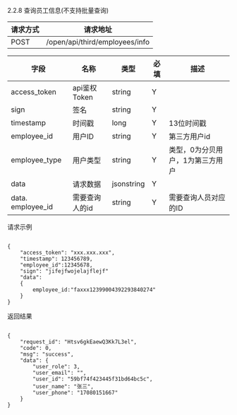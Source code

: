 2.2.8 查询员工信息(不支持批量查询)

请求方式|请求地址
----|---
POST|/open/api/third/employees/info


字段|名称|类型|必填|描述
-----|-----|----|----|----
access_token|api鉴权Token|string|Y|
sign|签名|string|Y||
timestamp|时间戳 |long|Y|13位时间戳
employee\_id| 用户ID|string|Y|第三方用户id
employee\_type| 用户类型|string|Y|类型，0为分贝用户，1为第三方用户
data |请求数据| jsonstring|Y||
data. employee\_id|需要查询人的id | string |Y|需要查询人员对应的ID|


请求示例```
{
	"access_token": "xxx.xxx.xxx",	"timestamp": 123456789,	"employee_id":12345678,	"sign": "jifejfwojelajflejf"	"data":	{    	employee_id:"faxxx12399004392293840274"	}}

```

返回结果```
{
    "request_id": "Htsv6gkEaewQ3Kk7L3el",
    "code": 0,
    "msg": "success",
    "data": {
        "user_role": 3,
        "user_email": "",
        "user_id": "59bf74f423445f31bd64bc5c",
        "user_name": "张三",
        "user_phone": "17080151667"
    }
}
```
